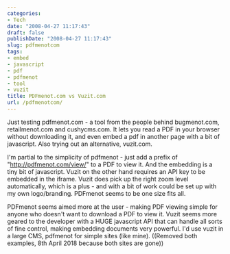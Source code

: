 ```yaml
---
categories:
- Tech
date: "2008-04-27 11:17:43"
draft: false
publishDate: "2008-04-27 11:17:43"
slug: pdfmenotcom
tags:
- embed
- javascript
- pdf
- pdfmenot
- tool
- vuzit
title: PDFmenot.com vs Vuzit.com
url: /pdfmenotcom/
---
```

Just testing pdfmenot.com - a tool from the people behind bugmenot.com,
retailmenot.com and cushycms.com. It lets you read a PDF in your browser
without downloading it, and even embed a pdf in another page with a bit
of javascript. Also trying out an alternative, vuzit.com.

I'm partial to the simplicity of pdfmenot - just add a prefix of
"http://pdfmenot.com/view/" to a PDF to view it. And the embedding is a
tiny bit of javascript. Vuzit on the other hand requires an API key to
be embedded in the iframe. Vuzit does pick up the right zoom level
automatically, which is a plus - and with a bit of work could be set up
with my own logo/branding. PDFmenot seems to be one size fits all.

PDFmenot seems aimed more at the user - making PDF viewing simple for
anyone who doesn't want to download a PDF to view it. Vuzit seems more
geared to the developer with a HUGE javascript API that can handle all
sorts of fine control, making embedding documents very powerful. I'd use
vuzit in a large CMS, pdfmenot for simple sites (like mine). ((Removed
both examples, 8th April 2018 because both sites are gone))